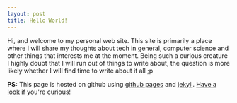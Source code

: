 ```yaml
---
layout: post
title: Hello World!
---
```



Hi, and welcome to my personal web site. This site is primarily a place where I will share my thoughts about tech in general, computer science
and other things that interests me at the moment. 
Being such a curious creature I highly doubt that I will run out of things to write about, the question is more likely whether 
I will find time to write about it all ;p



**PS:**
This page is hosted on github using [github pages](https://pages.github.com/) and 
[jekyll](http://jekyllrb.com/). [Have a look](https://github.com/abrabah/abrabah.github.io) if you're curious!  